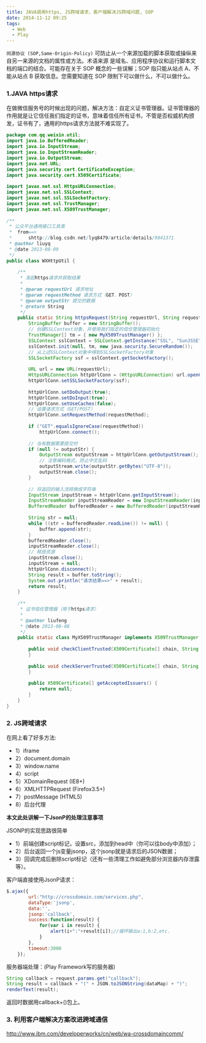 ```yaml
---
title: JAVA调用https, JS跨域请求，客户端解决JS跨域问题, SOP
date: 2014-11-12 09:25
tags:
  - Web
  - Play
---
```

`同源协议 (SOP,Same-Origin-Policy)` 可防止从一个来源加载的脚本获取或操纵来自另一来源的文档的属性或方法。术语来源 是域名、应用程序协议和运行脚本文档的端口的结合。可能存在关于 SOP 概念的一些误解；SOP 指只能从站点 A、不能从站点 B 获取信息。您需要知道在 SOP 限制下可以做什么，不可以做什么。



### 1.JAVA https请求
在做微信服务号的时候出现的问题，解决方法：自定义证书管理器。证书管理器的作用就是让它信任我们指定的证书，意味着信任所有证书，不管是否权威机构颁发，证书有了，通用的https请求方法就不难实现了。

```Java
package com.qq.weixin.util;  
import java.io.BufferedReader;  
import java.io.InputStream;  
import java.io.InputStreamReader;  
import java.io.OutputStream;  
import java.net.URL;  
import java.security.cert.CertificateException;  
import java.security.cert.X509Certificate;  
  
import javax.net.ssl.HttpsURLConnection;  
import javax.net.ssl.SSLContext;  
import javax.net.ssl.SSLSocketFactory;  
import javax.net.ssl.TrustManager;  
import javax.net.ssl.X509TrustManager;  
    
/**  
 * 公众平台通用接口工具类  
 *  from==> 
 *      shttp://blog.csdn.net/lyq8479/article/details/9841371 
 * @author liuyq  
 * @date 2013-08-09  
 */    
public class WXHttpUtil {    
      
    /**  
     * 发起https请求并获取结果  
     *   
     * @param requestUrl 请求地址  
     * @param requestMethod 请求方式（GET、POST）  
     * @param outputStr 提交的数据  
     * @return String  
     */    
    public static String httpsRequest(String requestUrl, String requestMethod, String outputStr) throws Exception {    
        StringBuffer buffer = new StringBuffer();    
        // 创建SSLContext对象，并使用我们指定的信任管理器初始化    
        TrustManager[] tm = { new MyX509TrustManager() };    
        SSLContext sslContext = SSLContext.getInstance("SSL", "SunJSSE");    
        sslContext.init(null, tm, new java.security.SecureRandom());    
        // 从上述SSLContext对象中得到SSLSocketFactory对象    
        SSLSocketFactory ssf = sslContext.getSocketFactory();    
          
        URL url = new URL(requestUrl);    
        HttpsURLConnection httpUrlConn = (HttpsURLConnection) url.openConnection();    
        httpUrlConn.setSSLSocketFactory(ssf);    
          
        httpUrlConn.setDoOutput(true);    
        httpUrlConn.setDoInput(true);    
        httpUrlConn.setUseCaches(false);    
        // 设置请求方式（GET/POST）    
        httpUrlConn.setRequestMethod(requestMethod);    
          
        if ("GET".equalsIgnoreCase(requestMethod))    
            httpUrlConn.connect();    
          
        // 当有数据需要提交时    
        if (null != outputStr) {  
            OutputStream outputStream = httpUrlConn.getOutputStream();    
            // 注意编码格式，防止中文乱码    
            outputStream.write(outputStr.getBytes("UTF-8"));    
            outputStream.close();    
        }    
          
        // 将返回的输入流转换成字符串    
        InputStream inputStream = httpUrlConn.getInputStream();    
        InputStreamReader inputStreamReader = new InputStreamReader(inputStream, "utf-8");    
        BufferedReader bufferedReader = new BufferedReader(inputStreamReader);    
          
        String str = null;    
        while ((str = bufferedReader.readLine()) != null) {    
            buffer.append(str);    
        }    
        bufferedReader.close();    
        inputStreamReader.close();    
        // 释放资源    
        inputStream.close();    
        inputStream = null;    
        httpUrlConn.disconnect();   
        String result = buffer.toString();  
        System.out.println("请求结果==>" + result);  
        return result;    
    }    
      
    /**  
     * 证书信任管理器（用于https请求）  
     *   
     * @author liufeng  
     * @date 2013-08-08  
     */    
    public static class MyX509TrustManager implements X509TrustManager {    
        
        public void checkClientTrusted(X509Certificate[] chain, String authType) throws CertificateException {    
        }    
        
        public void checkServerTrusted(X509Certificate[] chain, String authType) throws CertificateException {    
        }    
        
        public X509Certificate[] getAcceptedIssuers() {    
            return null;    
        }    
    }  
}
```

### 2. JS跨域请求
在网上看了好多方法:

* 1）iframe
* 2）document.domain
* 3）window.name
* 4）script
* 5）XDomainRequest (IE8+)
* 6）XMLHTTPRequest (Firefox3.5+)
* 7）postMessage (HTML5)
* 8）后台代理

**本文此处讲解一下JsonP的处理注意事项**

JSONP的实现思路很简单

* 1）前端创建script标记，设置src，添加到head中（你可以往body中添加）；
* 2）后台返回一个js变量jsonp，这个jsonp就是请求后的JSON数据；
* 3）回调完成后删除script标记（还有一些清理工作如避免部分浏览器内存泄露等）。

客户端直接使用JsonP请求：

```javascript
$.ajax({    
        url:"http://crossdomain.com/services.php",    
        dataType:'jsonp',    
        data:'',    
        jsonp:'callback',    
        success:function(result) {    
            for(var i in result) {    
                alert(i+":"+result[i]);//循环输出a:1,b:2,etc.    
            }    
        },    
        timeout:3000    
    }); 
```

服务器端处理：(Play Framework写的服务器)

```Java
String callback = request.params.get("callback");  
String result = callback + "(" + JSON.toJSONString(dataMap) + ")";  
renderText(result); 
```

返回时数据用callback+()包上。

### 3. 利用客户端解决方案改进跨域通信
<http://www.ibm.com/developerworks/cn/web/wa-crossdomaincomm/>

